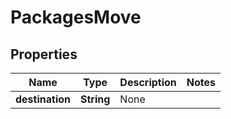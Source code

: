 
# PackagesMove

## Properties
Name | Type | Description | Notes
------------ | ------------- | ------------- | -------------
**destination** | **String** | None | 



